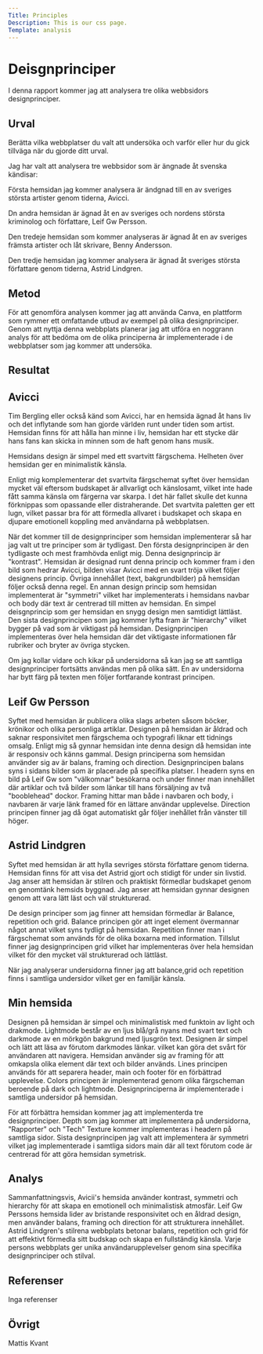 ```yaml
---
Title: Principles
Description: This is our css page.
Template: analysis
---
```


Deisgnprinciper
=======================

I denna rapport kommer jag att analysera tre olika webbsidors designprinciper.

Urval
-----------------------

Berätta vilka webbplatser du valt att undersöka och varför eller hur du gick tillväga när du gjorde ditt urval.

Jag har valt att analysera tre webbsidor som är ängnade åt svenska kändisar:

Första hemsidan jag kommer analysera är ändgnad till en av sveriges största artister genom tiderna, Avicci.

Dn andra hemsidan är ägnad åt en av sveriges och nordens största kriminolog och författare, Leif Gw Persson.

Den tredeje hemsidan som kommer analyseras är ägnad åt en av sveriges främsta artister och låt skrivare, Benny Andersson.

Den tredje hemsidan jag kommer analysera är ägnad åt sveriges största författare genom tiderna, Astrid Lindgren.

Metod
-----------------------

För att genomföra analysen kommer jag att använda Canva, en plattform som rymmer ett omfattande utbud av exempel på olika designprinciper. Genom att nyttja denna webbplats planerar jag att utföra en noggrann analys för att bedöma om de olika principerna är implementerade i de webbplatser som jag kommer att undersöka.

Resultat
-----------------------

Avicci
---

Tim Bergling eller också känd som Avicci, har en hemsida ägnad åt hans liv och det inflytande som han gjorde världen runt under tiden som artist. Hemsidan finns för att hålla han minne i liv, hemsidan har ett stycke där hans fans kan skicka in minnen som de haft genom hans musik.

Hemsidans design är simpel med ett svartvitt färgschema. Helheten över hemsidan ger en minimalistik känsla.

Enligt mig komplementerar det svartvita färgschemat syftet över hemsidan mycket väl eftersom budskapet är allvarligt och känslosamt, vilket inte hade fått samma känsla om färgerna var skarpa. I det här fallet skulle det kunna förknippas som opassande eller distraherande. Det svartvita paletten ger ett lugn, vilket passar bra för att förmedla allvaret i budskapet och skapa en djupare emotionell koppling med användarna på webbplatsen.

När det kommer till de designprinciper som hemsidan implementerar så har jag valt ut tre principer som är tydligast. Den första designprincipen är den tydligaste och mest framhövda enligt mig. Denna designprincip är "kontrast". Hemsidan är designad runt denna princip och kommer fram i den bild som hedrar Avicci, bilden visar Avicci med en svart tröja vilket följer designens princip. Övriga innehållet (text, bakgrundbilder) på hemsidan följer också denna regel. En annan design princip som hemsidan implementerat är "symmetri" vilket har implementerats i hemsidans navbar och body där text är centrerad till mitten av hemsidan. En simpel deisgnprincip som ger hemsidan en snygg design men samtidigt lättläst. Den sista designprincipen som jag kommer lyfta fram är "hierarchy" vilket bygger på vad som är viktigast på hemsidan. Designprincipen implementeras över hela hemsidan där det viktigaste informationen får rubriker och bryter av övriga stycken.

Om jag kollar vidare och kikar på undersidorna så kan jag se att samtliga designprinciper fortsätts användas men på olika sätt. En av undersidorna har bytt färg på texten men följer fortfarande kontrast principen.

Leif Gw Persson
---

Syftet med hemsidan är publicera olika slags arbeten såsom böcker, krönikor och olika personliga artiklar. Designen på hemsidan är åldrad och saknar responsivitet men färgschema och typografi liknar ett tidnings omsalg. Enligt mig så gynnar hemsidan inte denna design då hemsidan inte är responsiv och känns gammal. Design principerna som hemsidan använder sig av är balans, framing och direction. Designprincipen balans syns i sidans bilder som är placerade på specifika platser. I headern syns en bild på Leif Gw som "välkomnar" besökarna och under finner man innehållet där artiklar och två bilder som länkar till hans försäljning av två "booblehead" dockor. Framing hittar man både i navbaren och body, i navbaren är varje länk framed för en lättare användar upplevelse. Direction principen finner jag då ögat automatiskt går följer inehållet från vänster till höger.

Astrid Lindgren
---
Syftet med hemsidan är att hylla sevriges största författare genom tiderna. Hemsidan finns för att visa det Astrid gjort och stidigt för under sin livstid. Jag anser att hemsidan är stilren och praktiskt förmedlar budskapet genom en genomtänk hemsids byggnad. Jag anser att hemsidan gynnar designen genom att vara lätt läst och väl strukturerad.

De design principer som jag finner att hemsidan förmedlar är Balance, repetition och grid. Balance principen gör att inget element övermannar något annat vilket syns tydligt på hemsidan. Repetition finner man i färgschemat som används för de olika boxarna med information. Tillslut finner jag designprincipen grid vilket har implementeras över hela hemsidan vilket för den mycket väl strukturerad och lättläst.

När jag analyserar undersidorna finner jag att balance,grid och repetition finns i samtliga undersidor vilket ger en familjär känsla.

Min hemsida
---
Designen på hemsidan är simpel och minimalistisk med funktoin av light och drakmode. Lightmode består av en ljus blå/grå nyans med svart text och darkmode av en mörkgön bakgrund med ljusgrön text. Designen är simpel och lätt att läsa av förutom darkmodes länkar. vilket kan göra det svårt för användaren att navigera. Hemsidan använder sig av framing för att omkapsla olika element där text och bilder används. Lines principen används för att separera header, main och footer för en förbättrad upplevelse. Colors principen är implementerad genom olika färgscheman beroende på dark och lightmode. Designprinciperna är implementerade i samtliga undersidor på hemsidan.

För att förbättra hemsidan kommer jag att implementerda tre designprinciper. Depth som jag kommer att implementera på undersidorna, "Rapporter" och "Tech"
Texture kommer implementeras i headern på samtliga sidor. Sista designprincipen jag valt att implementera är symmetri vilket jag implementerade i samtliga sidors main där all text förutom code är centrerad för att göra hemsidan symetrisk.


Analys
-----------------------

Sammanfattningsvis, Avicii's hemsida använder kontrast, symmetri och hierarchy för att skapa en emotionell och minimalistisk atmosfär. Leif Gw Perssons hemsida lider av bristande responsivitet och en åldrad design, men använder balans, framing och direction för att strukturera innehållet. Astrid Lindgren's stilrena webbplats betonar balans, repetition och grid för att effektivt förmedla sitt budskap och skapa en fullständig känsla. Varje persons webbplats ger unika användarupplevelser genom sina specifika designprinciper och stilval.

Referenser
-----------------------

Inga referenser

Övrigt
-----------------------

Mattis Kvant
